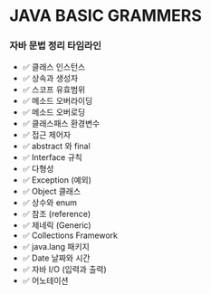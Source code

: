 # JAVA BASIC GRAMMERS

### 자바 문법 정리 타임라인
- ✅ 클래스 인스턴스
- ✅ 상속과 생성자
- ✅ 스코프 유효범위
- ✅ 메소드 오버라이딩
- ✅ 메소드 오버로딩
- ✅ 클래스패스 환경변수
- ✅ 접근 제어자
- ✅ abstract 와 final
- ✅ Interface 규칙
- ✅ 다형성
- ✅ Exception (예외)
- ✅ Object 클래스
- ✅ 상수와 enum
- ✅ 참조 (reference)
- ✅ 제네릭 (Generic)
- ✅ Collections Framework
- ✅ java.lang 패키지
- ✅ Date 날짜와 시간
- ✅ 자바 I/O (입력과 출력)
- ✅ 어노테이션